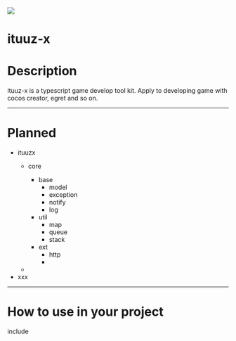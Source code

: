 <img src="http://ww1.sinaimg.cn/large/0060lm7Tgy1finqq0pk5lj303k03kjr9.jpg">  

ituuz-x
=========

# Description
ituuz-x is a typescript game develop tool kit. Apply to developing game with cocos creator, egret and so on.

------------

# Planned
- ituuzx
	- core
		- base
			- model
			- exception
			- notify
			- log
		- util
			- map
			- queue
			- stack
		- ext
			- http
			- 
		
	- 
- xxx

------------

# How to use in your project
include


